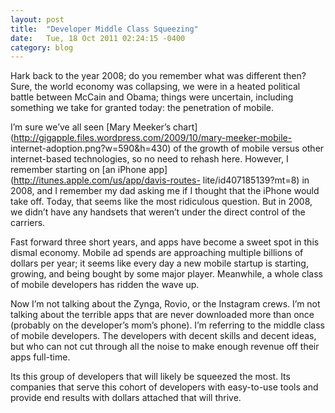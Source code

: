 ```yaml
---
layout: post
title:  "Developer Middle Class Squeezing"
date:   Tue, 18 Oct 2011 02:24:15 -0400
category: blog
---
```


Hark back to the year 2008; do you remember what was different then? Sure, the
world economy was collapsing, we were in a heated political battle between
McCain and Obama; things were uncertain, including something we take for
granted today: the penetration of mobile.

I’m sure we’ve all seen [Mary Meeker’s
chart](http://gigapple.files.wordpress.com/2009/10/mary-meeker-mobile-
internet-adoption.png?w=590&h=430) of the growth of mobile versus other
internet-based technologies, so no need to rehash here. However, I remember
starting on [an iPhone app](http://itunes.apple.com/us/app/davis-routes-
lite/id407185139?mt=8) in 2008, and I remember my dad asking me if I thought
that the iPhone would take off. Today, that seems like the most ridiculous
question. But in 2008, we didn’t have any handsets that weren’t under the
direct control of the carriers.

Fast forward three short years, and apps have become a sweet spot in this
dismal economy. Mobile ad spends are approaching multiple billions of dollars
per year; it seems like every day a new mobile startup is starting, growing,
and being bought by some major player. Meanwhile, a whole class of mobile
developers has ridden the wave up.

Now I’m not talking about the Zynga, Rovio, or the Instagram crews. I’m not
talking about the terrible apps that are never downloaded more than once
(probably on the developer’s mom’s phone). I’m referring to the middle class
of mobile developers. The developers with decent skills and decent ideas, but
who can not cut through all the noise to make enough revenue off their apps
full-time.

Its this group of developers that will likely be squeezed the most. Its
companies that serve this cohort of developers with easy-to-use tools and
provide end results with dollars attached that will thrive.
